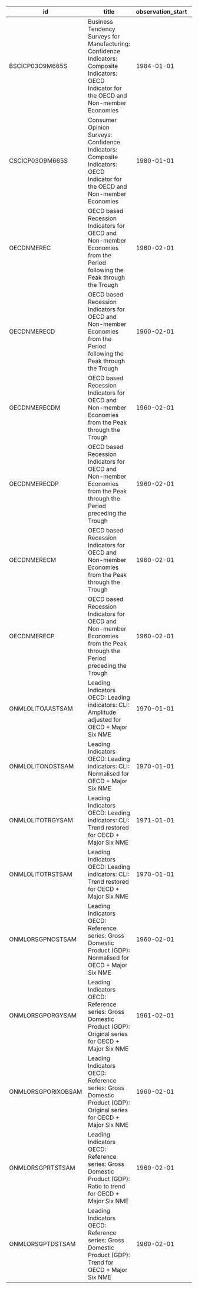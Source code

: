 | id                 | title                                                                                                                                          | observation_start   | observation_end   |
|--------------------|------------------------------------------------------------------------------------------------------------------------------------------------|---------------------|-------------------|
| BSCICP03O9M665S    | Business Tendency Surveys for Manufacturing: Confidence Indicators: Composite Indicators: OECD Indicator for the OECD and Non-member Economies | 1984-01-01          | 2022-05-01        |
| CSCICP03O9M665S    | Consumer Opinion Surveys: Confidence Indicators: Composite Indicators: OECD Indicator for the OECD and Non-member Economies                    | 1980-01-01          | 2022-05-01        |
| OECDNMEREC         | OECD based Recession Indicators for OECD and Non-member Economies from the Period following the Peak through the Trough                        | 1960-02-01          | 2022-01-01        |
| OECDNMERECD        | OECD based Recession Indicators for OECD and Non-member Economies from the Period following the Peak through the Trough                        | 1960-02-01          | 2022-01-31        |
| OECDNMERECDM       | OECD based Recession Indicators for OECD and Non-member Economies from the Peak through the Trough                                             | 1960-02-01          | 2022-01-31        |
| OECDNMERECDP       | OECD based Recession Indicators for OECD and Non-member Economies from the Peak through the Period preceding the Trough                        | 1960-02-01          | 2022-01-31        |
| OECDNMERECM        | OECD based Recession Indicators for OECD and Non-member Economies from the Peak through the Trough                                             | 1960-02-01          | 2022-01-01        |
| OECDNMERECP        | OECD based Recession Indicators for OECD and Non-member Economies from the Peak through the Period preceding the Trough                        | 1960-02-01          | 2022-01-01        |
| ONMLOLITOAASTSAM   | Leading Indicators OECD: Leading indicators: CLI: Amplitude adjusted for OECD + Major Six NME                                                  | 1970-01-01          | 2022-01-01        |
| ONMLOLITONOSTSAM   | Leading Indicators OECD: Leading indicators: CLI: Normalised for OECD + Major Six NME                                                          | 1970-01-01          | 2022-01-01        |
| ONMLOLITOTRGYSAM   | Leading Indicators OECD: Leading indicators: CLI: Trend restored for OECD + Major Six NME                                                      | 1971-01-01          | 2021-11-01        |
| ONMLOLITOTRSTSAM   | Leading Indicators OECD: Leading indicators: CLI: Trend restored for OECD + Major Six NME                                                      | 1970-01-01          | 2021-11-01        |
| ONMLORSGPNOSTSAM   | Leading Indicators OECD: Reference series: Gross Domestic Product (GDP): Normalised for OECD + Major Six NME                                   | 1960-02-01          | 2021-11-01        |
| ONMLORSGPORGYSAM   | Leading Indicators OECD: Reference series: Gross Domestic Product (GDP): Original series for OECD + Major Six NME                              | 1961-02-01          | 2021-11-01        |
| ONMLORSGPORIXOBSAM | Leading Indicators OECD: Reference series: Gross Domestic Product (GDP): Original series for OECD + Major Six NME                              | 1960-02-01          | 2021-11-01        |
| ONMLORSGPRTSTSAM   | Leading Indicators OECD: Reference series: Gross Domestic Product (GDP): Ratio to trend for OECD + Major Six NME                               | 1960-02-01          | 2021-11-01        |
| ONMLORSGPTDSTSAM   | Leading Indicators OECD: Reference series: Gross Domestic Product (GDP): Trend for OECD + Major Six NME                                        | 1960-02-01          | 2021-11-01        |